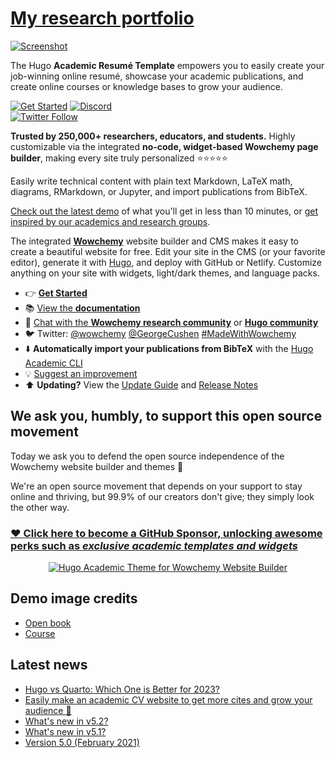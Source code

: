 # [My research portfolio](https://github.com/wowchemy/starter-hugo-academic)

[![Screenshot](https://raw.githubusercontent.com/wowchemy/wowchemy-hugo-themes/main/academic.png)](https://wowchemy.com/hugo-themes/)

The Hugo **Academic Resumé Template** empowers you to easily create your job-winning online resumé, showcase your academic publications, and create online courses or knowledge bases to grow your audience.

[![Get Started](https://img.shields.io/badge/-Get%20started-ff4655?style=for-the-badge)](https://wowchemy.com/hugo-themes/)
[![Discord](https://img.shields.io/discord/722225264733716590?style=for-the-badge)](https://discord.com/channels/722225264733716590/742892432458252370/742895548159492138)  
[![Twitter Follow](https://img.shields.io/twitter/follow/wowchemy?label=Follow%20on%20Twitter)](https://twitter.com/wowchemy)

**Trusted by 250,000+ researchers, educators, and students.** Highly customizable via the integrated **no-code, widget-based Wowchemy page builder**, making every site truly personalized ⭐⭐⭐⭐⭐

Easily write technical content with plain text Markdown, LaTeX math, diagrams, RMarkdown, or Jupyter, and import publications from BibTeX.

[Check out the latest demo](https://academic-demo.netlify.app/) of what you'll get in less than 10 minutes, or [get inspired by our academics and research groups](https://wowchemy.com/creators/).

The integrated [**Wowchemy**](https://wowchemy.com) website builder and CMS makes it easy to create a beautiful website for free. Edit your site in the CMS (or your favorite editor), generate it with [Hugo](https://github.com/gohugoio/hugo), and deploy with GitHub or Netlify. Customize anything on your site with widgets, light/dark themes, and language packs.

- 👉 [**Get Started**](https://wowchemy.com/hugo-themes/)
- 📚 [View the **documentation**](https://wowchemy.com/docs/)
- 💬 [Chat with the **Wowchemy research community**](https://discord.gg/z8wNYzb) or [**Hugo community**](https://discourse.gohugo.io)
- 🐦 Twitter: [@wowchemy](https://twitter.com/wowchemy) [@GeorgeCushen](https://twitter.com/GeorgeCushen) [#MadeWithWowchemy](https://twitter.com/search?q=(%23MadeWithWowchemy%20OR%20%23MadeWithAcademic)&src=typed_query)
- ⬇️ **Automatically import your publications from BibTeX** with the [Hugo Academic CLI](https://github.com/wowchemy/hugo-academic-cli) 
- 💡 [Suggest an improvement](https://github.com/wowchemy/wowchemy-hugo-themes/issues)
- ⬆️ **Updating?** View the [Update Guide](https://wowchemy.com/docs/hugo-tutorials/update/) and [Release Notes](https://github.com/wowchemy/wowchemy-hugo-themes/releases)

## We ask you, humbly, to support this open source movement

Today we ask you to defend the open source independence of the Wowchemy website builder and themes 🐧

We're an open source movement that depends on your support to stay online and thriving, but 99.9% of our creators don't give; they simply look the other way.

### [❤️ Click here to become a GitHub Sponsor, unlocking awesome perks such as _exclusive academic templates and widgets_](https://github.com/sponsors/gcushen)

<p align="center"><a href="https://wowchemy.com/templates/" target="_blank" rel="noopener"><img src="https://wowchemy.com/uploads/readmes/academic_logo_200px.png" alt="Hugo Academic Theme for Wowchemy Website Builder"></a></p>

## Demo image credits

- [Open book](https://unsplash.com/photos/J4kK8b9Fgj8)
- [Course](https://unsplash.com/photos/JKUTrJ4vK00)

## Latest news
<!--START_SECTION:news-->
* [Hugo vs Quarto: Which One is Better for 2023?](https:&#x2F;&#x2F;hugoblox.com&#x2F;blog&#x2F;hugo-vs-quarto&#x2F;)
* [Easily make an academic CV website to get more cites and grow your audience 🚀](https:&#x2F;&#x2F;hugoblox.com&#x2F;blog&#x2F;easily-make-academic-website&#x2F;)
* [What&#39;s new in v5.2?](https:&#x2F;&#x2F;hugoblox.com&#x2F;blog&#x2F;whats-new-in-v5.2&#x2F;)
* [What&#39;s new in v5.1?](https:&#x2F;&#x2F;hugoblox.com&#x2F;blog&#x2F;whats-new-in-v5.1&#x2F;)
* [Version 5.0 (February 2021)](https:&#x2F;&#x2F;hugoblox.com&#x2F;blog&#x2F;version-5.0-february-2021&#x2F;)
<!--END_SECTION:news-->

